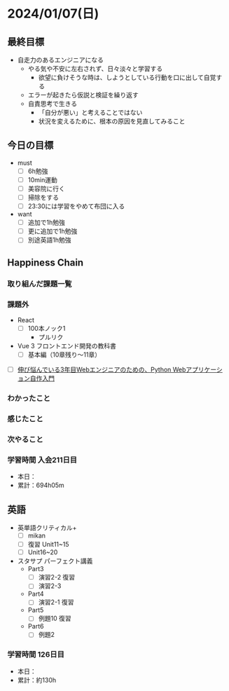 # 2024/01/07(日)

## 最終目標

- 自走力のあるエンジニアになる
  - やる気や不安に左右されず、日々淡々と学習する
    - 欲望に負けそうな時は、しようとしている行動を口に出して自覚する
  - エラーが起きたら仮説と検証を繰り返す
  - 自責思考で生きる
    - 「自分が悪い」と考えることではない
    - 状況を変えるために、根本の原因を見直してみること

## 今日の目標

- must
  - [ ] 6h勉強
  - [ ] 10min運動
  - [ ] 美容院に行く
  - [ ] 掃除をする
  - [ ] 23:30には学習をやめて布団に入る

- want
  - [ ] 追加で1h勉強
  - [ ] 更に追加で1h勉強
  - [ ] 別途英語1h勉強

## Happiness Chain

### 取り組んだ課題一覧

### 課題外

- React
  - [ ] 100本ノック1
    - プルリク

- Vue 3 フロントエンド開発の教科書
  - [ ] 基本編（10章残り〜11章）

- [ ] [伸び悩んでいる3年目Webエンジニアのための、Python Webアプリケーション自作入門](https://zenn.dev/bigen1925/books/introduction-to-web-application-with-python)

### わかったこと

### 感じたこと

### 次やること

### 学習時間 入会211日目

- 本日：
- 累計：694h05m

## 英語

- 英単語クリティカル+
  - [ ] mikan
  - [ ] 復習 Unit11~15
  - [ ] Unit16~20

- スタサプ パーフェクト講義
  - Part3
    - [ ] 演習2-2 復習
    - [ ] 演習2-3
  - Part4
    - [ ] 演習2-1 復習
  - Part5
    - [ ] 例題10 復習
  - Part6
    - [ ] 例題2

### 学習時間 126日目

- 本日：
- 累計：約130h
